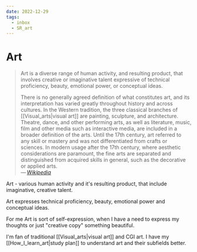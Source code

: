 ```yaml
---
date: 2022-12-29
tags:
  - inbox
  - SR_art
---
```


# Art

> Art is a diverse range of human activity, and resulting product, that involves
> creative or imaginative talent expressive of technical proficiency, beauty,
> emotional power, or conceptual ideas.
>
> There is no generally agreed definition of what constitutes art, and its
> interpretation has varied greatly throughout history and across cultures. In
> the Western tradition, the three classical branches of
> [[Visual_arts|visual art]] are painting, sculpture, and architecture. Theatre,
> dance, and other performing arts, as well as literature, music, film and other
> media such as interactive media, are included in a broader definition of the
> arts. Until the 17th century, art referred to any skill or mastery and was not
> differentiated from crafts or sciences. In modern usage after the 17th
> century, where aesthetic considerations are paramount, the fine arts are
> separated and distinguished from acquired skills in general, such as the
> decorative or applied arts.\
> — <cite>[Wikipedia](https://en.wikipedia.org/wiki/Art)</cite>

Art - various human activity and it's resulting product, that include
imaginative, creative talent.

Art expresses technical proficiency, beauty, emotional power and conceptual
ideas.

For me Art is sort of self-expression, when I have a need to express my thoughts
or just "creative copy" something beautiful.

I'm fan of traditional [[Visual_arts|visual art]] and CGI art. I have my
[[How_I_learn_art|study plan]] to understand art and their subfields better.

